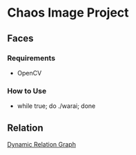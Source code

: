 # Chaos Image Project #

## Faces ##

### Requirements ###
* OpenCV

### How to Use ###
* while true; do ./warai; done


## Relation ##
[Dynamic Relation Graph](./relation)


